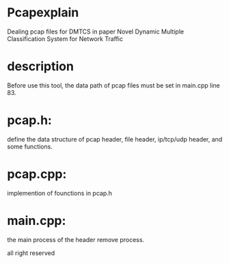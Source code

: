 # Pcapexplain
Dealing pcap files for DMTCS in paper Novel Dynamic Multiple Classification System for Network Traffic

# description
 Before use this tool, the data path of pcap files must be set in main.cpp line 83.
# pcap.h:
define the data structure of pcap header, file header, ip/tcp/udp header, and some functions.
# pcap.cpp:
implemention of founctions in pcap.h
# main.cpp:
the main process of the header remove process.
 
 
all right reserved
